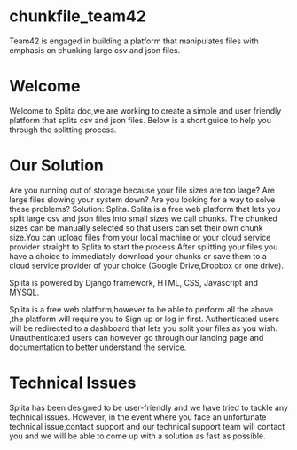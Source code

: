 # chunkfile_team42

Team42 is engaged in building a platform that manipulates files with emphasis on chunking large csv and json files.

# Welcome

Welcome to Splita doc,we are working to create a simple and user friendly platform that splits csv and json files. Below is a short guide to help you through the splitting process.


# Our Solution


Are you running out of storage because your file sizes are too large? Are large files slowing your system down? Are you looking for a way to solve these problems? Solution: Splita. Splita is a free web platform that lets you split large csv and json files into small sizes we call chunks. The chunked sizes can be manually selected so that users can set their own chunk size.You can upload files from your local machine or your cloud service provider straight to Splita to start the process.After splitting your files you have a choice to immediately download your chunks or save them to a cloud service provider of your choice (Google Drive,Dropbox or one drive).


Splita is powered by Django framework, HTML, CSS, Javascript and MYSQL.


Splita is a free web platform,however to be able to perform all the above ,the platform will require you to Sign up or log in first. Authenticated users will be redirected to a dashboard that lets you split your files as you wish. Unauthenticated users can however go through our landing page and documentation to better understand  the service. 

# Technical Issues

Splita has been designed to be user-friendly and we have tried to tackle any technical issues. However, in the event where you face an unfortunate technical issue,contact support and our technical support team will contact you and we will be able to come up with a solution as fast as possible. 

